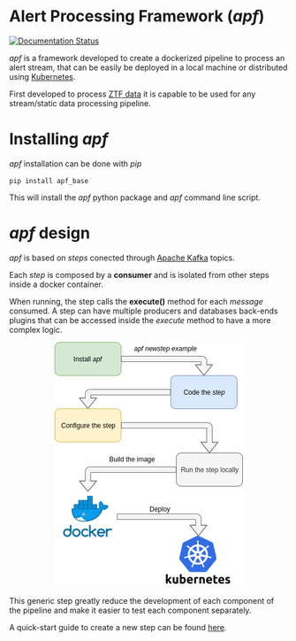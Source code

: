 Alert Processing Framework (*apf*)
================================================

[![Documentation Status](https://readthedocs.org/projects/apf/badge/?version=latest)](https://apf.readthedocs.io/en/latest/?badge=latest)


*apf* is a framework developed to create a dockerized pipeline to
process an alert stream, that can be easily be deployed in a local
machine or distributed using [Kubernetes](https://kubernetes.io).

First developed to process [ZTF data](https://www.ztf.caltech.edu/) it
is capable to be used for any stream/static data processing pipeline.

Installing *apf*
================

*apf* installation can be done with *pip*

``` {.sourceCode .bash}
pip install apf_base
```

This will install the *apf* python package and *apf* command line
script.

*apf* design
============

*apf* is based on *steps* conected through [Apache
Kafka](https://kafka.apache.org/) topics.

Each *step* is composed by a **consumer** and is isolated from other
steps inside a docker container.

When running, the step calls the **execute()** method for each *message*
consumed. A step can have multiple producers and databases back-ends
plugins that can be accessed inside the *execute* method to have a more
complex logic.


<p align="center">
  <img src="doc/source/\_static/images/apf-flow.png">
</p>


This generic step greatly reduce the development of each component of
the pipeline and make it easier to test each component separately.

A quick-start guide to create a new step can be found [here](https://apf.readthedocs.io/en/latest/new_step.html).
